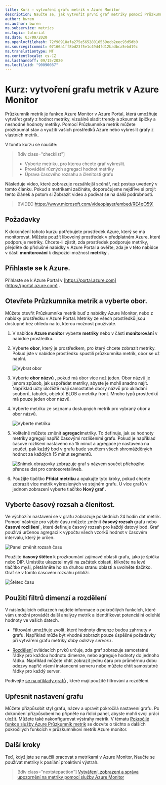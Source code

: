 ```yaml
---
title: Kurz – vytvoření grafu metrik v Azure Monitor
description: Naučte se, jak vytvořit první graf metriky pomocí Průzkumníka metrik Azure.
author: bwren
ms.author: bwren
ms.subservice: metrics
ms.topic: tutorial
ms.date: 03/09/2020
ms.openlocfilehash: 72f90918afa275e56528016539ecb2eec93d5db0
ms.sourcegitcommit: 07166a1ff8bd23f5e1c49d4fd12badbca5ebd19c
ms.translationtype: MT
ms.contentlocale: cs-CZ
ms.lasthandoff: 09/15/2020
ms.locfileid: "90090087"
---
```

# <a name="tutorial-create-a-metrics-chart-in-azure-monitor"></a>Kurz: vytvoření grafu metrik v Azure Monitor
Průzkumník metrik je funkce Azure Monitor v Azure Portal, která umožňuje vytvářet grafy z hodnot metriky, vizuálně sladit trendy a zkoumat špičky a neshodné hodnoty metriky. Pomocí Průzkumníka metrik můžete prozkoumat stav a využití vašich prostředků Azure nebo vykreslit grafy z vlastních metrik. 

V tomto kurzu se naučíte:

> [!div class="checklist"]
> * Vyberte metriku, pro kterou chcete graf vykreslit.
> * Provádění různých agregací hodnot metriky
> * Úprava časového rozsahu a členitosti grafu

Následuje video, které zobrazuje rozsáhlejší scénář, než postup uvedený v tomto článku. Pokud s metrikami začínáte, doporučujeme nejdříve si projít tento článek a potom si Zobrazit video a podívat se na další podrobnosti. 

> [!VIDEO https://www.microsoft.com/videoplayer/embed/RE4qO59]

## <a name="prerequisites"></a>Požadavky

K dokončení tohoto kurzu potřebujete prostředek Azure, který se má monitorovat. Můžete použít libovolný prostředek v předplatném Azure, které podporuje metriky. Chcete-li zjistit, zda prostředek podporuje metriky, přejděte do příslušné nabídky v Azure Portal a ověřte, zda je v této nabídce v části **monitorování** k dispozici možnost **metriky** .


## <a name="log-in-to-azure"></a>Přihlaste se k Azure.
Přihlaste se k Azure Portal v [https://portal.azure.com](https://portal.azure.com) .

## <a name="open-metrics-explorer-and-select-a-scope"></a>Otevřete Průzkumníka metrik a vyberte obor.
Můžete otevřít Průzkumníka metrik buď z nabídky Azure Monitor, nebo z nabídky prostředku v Azure Portal. Metriky ze všech prostředků jsou dostupné bez ohledu na to, kterou možnost používáte. 

1. V nabídce **Azure monitor** vyberte **metriky** nebo v části **monitorování** v nabídce prostředku.

1. Vyberte **obor**, který je prostředkem, pro který chcete zobrazit metriky. Pokud jste v nabídce prostředku spustili průzkumníka metrik, obor se už naplní.

    ![Vybrat obor](media/tutorial-metrics-explorer/scope-picker.png)

2. Vyberte **obor názvů** , pokud má obor více než jeden. Obor názvů je jenom způsob, jak uspořádat metriky, abyste je mohli snadno najít. Například účty úložiště mají samostatné obory názvů pro ukládání souborů, tabulek, objektů BLOB a metriky front. Mnoho typů prostředků má pouze jeden obor názvů.

3. Vyberte metriku ze seznamu dostupných metrik pro vybraný obor a obor názvů.

    ![Vyberte metriku](media/tutorial-metrics-explorer/metric-picker.png)

4. Volitelně můžete změnit **agregaci**metriky. To definuje, jak se hodnoty metriky agregují napříč časovými rozlišeními grafu. Pokud je například časové rozlišení nastaveno na 15 minut a agregace je nastavena na součet, pak každý bod v grafu bude součtem všech shromážděných hodnot za každých 15 minut segmentů.

    ![Snímek obrazovky zobrazuje graf s názvem součet příchozího přenosu dat pro contosoretailweb.](media/tutorial-metrics-explorer/chart.png)

5. Použijte tlačítko **Přidat metriku** a opakujte tyto kroky, pokud chcete zobrazit více metrik vykreslených ve stejném grafu. U více grafů v jednom zobrazení vyberte tlačítko **Nový graf** .

## <a name="select-a-time-range-and-granularity"></a>Vyberte časový rozsah a členitost.

Ve výchozím nastavení se v grafu zobrazuje posledních 24 hodin dat metrik. Pomocí nástroje pro výběr času můžete změnit **časový rozsah** grafu nebo **časové rozlišení** , které definuje časový rozsah pro každý datový bod. Graf používá určenou agregaci k výpočtu všech vzorků hodnot v časovém intervalu, který je určen.

![Panel změnit rozsah času](media/tutorial-metrics-explorer/time-picker.png)


Použijte **časový štětec** k prozkoumání zajímavé oblasti grafu, jako je špička nebo DIP. Umístěte ukazatel myši na začátek oblasti, klikněte na levé tlačítko myši, přetáhněte ho na druhou stranu oblasti a uvolněte tlačítko. Graf se v tomto časovém rozsahu přiblíží. 

![Štětec času](media/tutorial-metrics-explorer/time-brush.png)

## <a name="apply-dimension-filters-and-splitting"></a>Použití filtrů dimenzí a rozdělení
V následujících odkazech najdete informace o pokročilých funkcích, které vám umožní provádět další analýzy metrik a identifikovat potenciální odlehlé hodnoty ve vašich datech.

- [Filtrování](../platform/metrics-charts.md#apply-filters-to-charts) umožňuje zvolit, které hodnoty dimenze budou zahrnuty v grafu. Například může být vhodné zobrazit pouze úspěšné požadavky při vytváření grafu metriky *doby odezvy serveru* . 

- [Rozdělení](../platform/metrics-charts.md#apply-splitting-to-a-chart) ovládacích prvků určuje, zda graf zobrazuje samostatné řádky pro každou hodnotu dimenze, nebo agreguje hodnoty do jednoho řádku. Například můžete chtít zobrazit jednu čáru pro průměrnou dobu odezvy napříč všemi instancemi serveru nebo můžete chtít samostatné řádky pro každý server. 

Podívejte [se na příklady grafů](../platform/metric-chart-samples.md) , které mají použité filtrování a rozdělení.

## <a name="advanced-chart-settings"></a>Upřesnit nastavení grafu

Můžete přizpůsobit styl grafu, název a upravit pokročilá nastavení grafu. Po dokončení přizpůsobení ho připněte na řídicí panel, abyste mohli svoji práci uložit. Můžete také nakonfigurovat výstrahy metrik. V tématu [Pokročilé funkce služby Azure Průzkumník metrik](../platform/metrics-charts.md#lock-boundaries-of-chart-y-axis) se dozvíte o těchto a dalších pokročilých funkcích v průzkumníkovi metrik Azure monitor.


## <a name="next-steps"></a>Další kroky
Teď, když jste se naučili pracovat s metrikami v Azure Monitor, Naučte se používat metriky k posílání proaktivní výstrah.

> [!div class="nextstepaction"]
> [Vytváření, zobrazení a správa upozornění na metriky pomocí služby Azure Monitor](../platform/alerts-metric.md)

